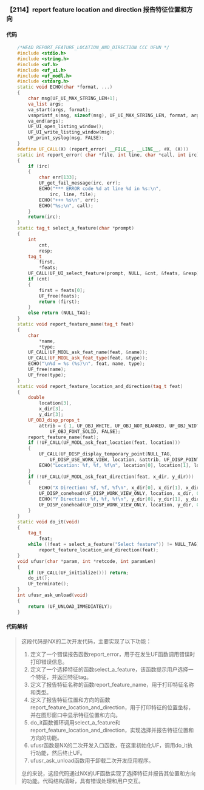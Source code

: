 ### 【2114】report feature location and direction 报告特征位置和方向

#### 代码

```cpp
    /*HEAD REPORT_FEATURE_LOCATION_AND_DIRECTION CCC UFUN */  
    #include <stdio.h>  
    #include <string.h>  
    #include <uf.h>  
    #include <uf_ui.h>  
    #include <uf_modl.h>  
    #include <stdarg.h>  
    static void ECHO(char *format, ...)  
    {  
        char msg[UF_UI_MAX_STRING_LEN+1];  
        va_list args;  
        va_start(args, format);  
        vsnprintf_s(msg, sizeof(msg), UF_UI_MAX_STRING_LEN, format, args);  
        va_end(args);  
        UF_UI_open_listing_window();  
        UF_UI_write_listing_window(msg);  
        UF_print_syslog(msg, FALSE);  
    }  
    #define UF_CALL(X) (report_error( __FILE__, __LINE__, #X, (X)))  
    static int report_error( char *file, int line, char *call, int irc)  
    {  
        if (irc)  
        {  
            char err[133];  
            UF_get_fail_message(irc, err);  
            ECHO("*** ERROR code %d at line %d in %s:\n",  
                irc, line, file);  
            ECHO("+++ %s\n", err);  
            ECHO("%s;\n", call);  
        }  
        return(irc);  
    }  
    static tag_t select_a_feature(char *prompt)  
    {  
        int  
            cnt,  
            resp;  
        tag_t  
            first,  
            *feats;  
        UF_CALL(UF_UI_select_feature(prompt, NULL, &cnt, &feats, &resp));  
        if (cnt)  
        {  
            first = feats[0];  
            UF_free(feats);  
            return (first);  
        }  
        else return (NULL_TAG);  
    }  
    static void report_feature_name(tag_t feat)  
    {  
        char  
            *name,  
            *type;  
        UF_CALL(UF_MODL_ask_feat_name(feat, &name));  
        UF_CALL(UF_MODL_ask_feat_type(feat, &type));  
        ECHO("\n%d = %s (%s)\n", feat, name, type);  
        UF_free(name);  
        UF_free(type);  
    }  
    static void report_feature_location_and_direction(tag_t feat)  
    {  
        double  
            location[3],  
            x_dir[3],  
            y_dir[3];  
        UF_OBJ_disp_props_t  
            attrib = { 1, UF_OBJ_WHITE, UF_OBJ_NOT_BLANKED, UF_OBJ_WIDTH_NORMAL,  
                UF_OBJ_FONT_SOLID, FALSE};  
        report_feature_name(feat);  
        if (!UF_CALL(UF_MODL_ask_feat_location(feat, location)))  
        {  
            UF_CALL(UF_DISP_display_temporary_point(NULL_TAG,  
                UF_DISP_USE_WORK_VIEW, location, &attrib, UF_DISP_POINT));  
            ECHO("Location: %f, %f, %f\n", location[0], location[1], location[2]);  
        }  
        if (!UF_CALL(UF_MODL_ask_feat_direction(feat, x_dir, y_dir)))  
        {  
            ECHO("X Direction: %f, %f, %f\n", x_dir[0], x_dir[1], x_dir[2]);  
            UF_DISP_conehead(UF_DISP_WORK_VIEW_ONLY, location, x_dir, 0);  
            ECHO("Y Direction: %f, %f, %f\n", y_dir[0], y_dir[1], y_dir[2]);  
            UF_DISP_conehead(UF_DISP_WORK_VIEW_ONLY, location, y_dir, 0);  
        }  
    }  
    static void do_it(void)  
    {  
        tag_t  
            feat;  
        while ((feat = select_a_feature("Select feature")) != NULL_TAG)  
            report_feature_location_and_direction(feat);  
    }  
    void ufusr(char *param, int *retcode, int paramLen)  
    {  
        if (UF_CALL(UF_initialize())) return;  
        do_it();  
        UF_terminate();  
    }  
    int ufusr_ask_unload(void)  
    {  
        return (UF_UNLOAD_IMMEDIATELY);  
    }

```

#### 代码解析

> 这段代码是NX的二次开发代码，主要实现了以下功能：
>
> 1. 定义了一个错误报告函数report_error，用于在发生UF函数调用错误时打印错误信息。
> 2. 定义了一个选择特征的函数select_a_feature，该函数提示用户选择一个特征，并返回特征tag。
> 3. 定义了报告特征名称的函数report_feature_name，用于打印特征名称和类型。
> 4. 定义了报告特征位置和方向的函数report_feature_location_and_direction，用于打印特征的位置坐标，并在图形窗口中显示特征位置和方向。
> 5. do_it函数循环调用select_a_feature和report_feature_location_and_direction，实现选择并报告特征位置和方向的功能。
> 6. ufusr函数是NX的二次开发入口函数，在这里初始化UF，调用do_it执行功能，然后终止UF。
> 7. ufusr_ask_unload函数用于卸载二次开发应用程序。
>
> 总的来说，这段代码通过NX的UF函数实现了选择特征并报告其位置和方向的功能。代码结构清晰，具有错误处理和用户交互。
>
